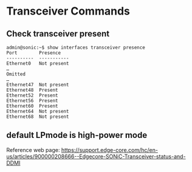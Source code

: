 # Transceiver Commands

## Check transceiver present
```
admin@sonic:~$ show interfaces transceiver presence
Port        Presence
----------  -----------
Ethernet0   Not present
…
Omitted
…
Ethernet47  Not present
Ethernet48  Present
Ethernet52  Present
Ethernet56  Present
Ethernet60  Present
Ethernet64  Not present
Ethernet68  Not present
```

## default LPmode is high-power mode




Reference web page:
https://support.edge-core.com/hc/en-us/articles/900000208666--Edgecore-SONiC-Transceiver-status-and-DDMI

